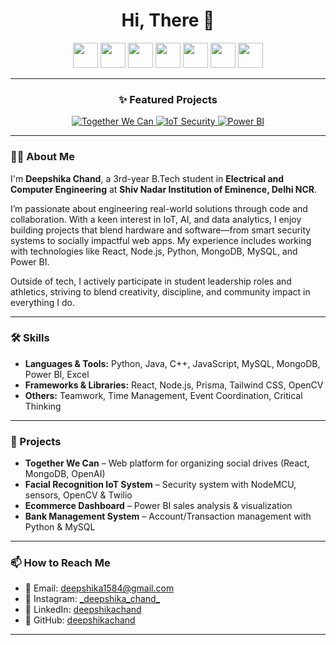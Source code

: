<h1 align="center">Hi, There 👋</h1>

<p align="center">
  <img src="https://cdn.jsdelivr.net/gh/devicons/devicon/icons/python/python-original.svg" height="40"/>
  <img src="https://cdn.jsdelivr.net/gh/devicons/devicon/icons/javascript/javascript-original.svg" height="40"/>
  <img src="https://cdn.jsdelivr.net/gh/devicons/devicon/icons/nodejs/nodejs-original.svg" height="40"/>
  <img src="https://cdn.jsdelivr.net/gh/devicons/devicon/icons/react/react-original.svg" height="40"/>
  <img src="https://cdn.jsdelivr.net/gh/devicons/devicon/icons/mongodb/mongodb-original.svg" height="40"/>
  <img src="https://cdn.jsdelivr.net/gh/devicons/devicon/icons/mysql/mysql-original.svg" height="40"/>
  <img src="https://cdn.jsdelivr.net/gh/devicons/devicon/icons/cplusplus/cplusplus-original.svg" height="40"/>
</p>

---

<div align="center">
  <h3>✨ Featured Projects</h3>
</div>

<p align="center">
  <a href="https://github.com/deepshikachand/together-we-can">
    <img alt="Together We Can" src="https://img.shields.io/badge/Together_We_Can-Social%20Impact%20Platform-blueviolet?style=for-the-badge&logo=github"/>
  </a>
  <a href="https://github.com/deepshikachand/facial-recognition-security">
    <img alt="IoT Security" src="https://img.shields.io/badge/Facial_Recognition-IoT%20Security-orange?style=for-the-badge&logo=raspberrypi"/>
  </a>
  <a href="#">
    <img alt="Power BI" src="https://img.shields.io/badge/Ecommerce_Dashboard-Analytics-success?style=for-the-badge&logo=powerbi"/>
  </a>
</p>


---

### 👩‍💻 About Me

I'm **Deepshika Chand**, a 3rd-year B.Tech student in **Electrical and Computer Engineering** at **Shiv Nadar Institution of Eminence, Delhi NCR**.

I’m passionate about engineering real-world solutions through code and collaboration. With a keen interest in IoT, AI, and data analytics, I enjoy building projects that blend hardware and software—from smart security systems to socially impactful web apps. My experience includes working with technologies like React, Node.js, Python, MongoDB, MySQL, and Power BI.

Outside of tech, I actively participate in student leadership roles and athletics, striving to blend creativity, discipline, and community impact in everything I do.

---

### 🛠 Skills

- **Languages & Tools:** Python, Java, C++, JavaScript, MySQL, MongoDB, Power BI, Excel  
- **Frameworks & Libraries:** React, Node.js, Prisma, Tailwind CSS, OpenCV  
- **Others:** Teamwork, Time Management, Event Coordination, Critical Thinking  

---

### 🌟 Projects

- **Together We Can** – Web platform for organizing social drives (React, MongoDB, OpenAI)
- **Facial Recognition IoT System** – Security system with NodeMCU, sensors, OpenCV & Twilio
- **Ecommerce Dashboard** – Power BI sales analysis & visualization
- **Bank Management System** – Account/Transaction management with Python & MySQL

---

### 📫 How to Reach Me

- 📧 Email: [deepshika1584@gmail.com](mailto:deepshika1584@gmail.com)
- 📸 Instagram: [\_deepshika_chand\_](https://instagram.com/_deepshika_chand_)
- 💼 LinkedIn: [deepshikachand](https://linkedin.com/in/deepshikachand)
- 🐙 GitHub: [deepshikachand](https://github.com/deepshikachand)

---
